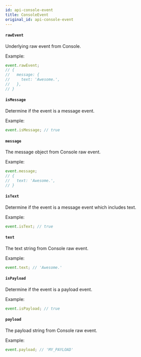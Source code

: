 ```yaml
---
id: api-console-event
title: ConsoleEvent
original_id: api-console-event
---
```


#### `rawEvent`

Underlying raw event from Console.

Example:

```js
event.rawEvent;
// {
//   message: {
//     text: 'Awesome.',
//   },
// }
```

#### `isMessage`

Determine if the event is a message event.

Example:

```js
event.isMessage; // true
```

#### `message`

The message object from Console raw event.

Example:

```js
event.message;
// {
//   text: 'Awesome.',
// }
```

#### `isText`

Determine if the event is a message event which includes text.

Example:

```js
event.isText; // true
```

#### `text`

The text string from Console raw event.

Example:

```js
event.text; // 'Awesome.'
```

#### `isPayload`

Determine if the event is a payload event.

Example:

```js
event.isPayload; // true
```

#### `payload`

The payload string from Console raw event.

Example:

```js
event.payload; // 'MY_PAYLOAD'
```
